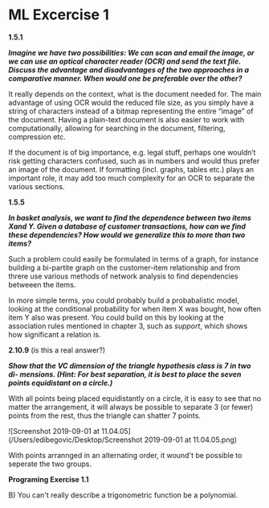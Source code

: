 # ML Excercise 1



**1.5.1**

***Imagine we have two possibilities: We can scan and email the image, or we can use an optical character reader (OCR) and send the text file. Discuss the advantage and disadvantages of the two approaches in a comparative manner. When would one be preferable over the other?***

It really depends on the context, what is the document needed for. The main advantage of using OCR would the reduced file size, as you simply have a string of characters instead of a bitmap representing the entire “image”  of the document. Having a plain-text document is also easier to work with computationally, allowing for searching in the document, filtering, compression etc.

If the document is of big importance, e.g. legal stuff, perhaps one wouldn’t risk getting characters confused, such as in numbers and would thus prefer an image of the document. If formatting (incl. graphs, tables etc.) plays an important role, it may add too much complexity for an OCR to separate the various sections. 



**1.5.5**

***In basket analysis, we want to find the dependence between two items Xand Y. Given a database of customer transactions, how can we find these dependencies? How would we generalize this to more than two items?***

Such a problem could easily be formulated in terms of a graph, for instance building a bi-partite graph on the customer-item relationship and from threre use various methods of network analysis to find dependencies betweeen the items.

In more simple terms, you could probably build a probabalistic model,  looking at the conditional probability for when item X was bought, how often item Y also was present. You could build on this by looking at the association rules mentioned in chapter 3, such as *support*, which shows how significant a relation is.



**2.10.9** (is this a real answer?)

***Show that the VC dimension of the triangle hypothesis class is 7 in two di- mensions. (Hint: For best separation, it is best to place the seven points equidistant on a circle.)***

With all points being placed equidistantly on a circle, it is easy to see that no matter the arrangement, it will always be possible to separate 3 (or fewer) points from the rest, thus the triangle can shatter 7 points.

![Screenshot 2019-09-01 at 11.04.05](/Users/edibegovic/Desktop/Screenshot 2019-09-01 at 11.04.05.png)

With points arrannged in an alternating order, it wound't be possible to seperate the two groups.



**Programing Exercise 1.1**

B) You can't really describe a trigonometric function be a polynomial.

